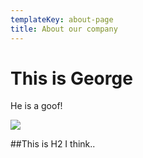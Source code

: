 ```yaml
---
templateKey: about-page
title: About our company
---
```

# This is George


He is a goof!



![](/img/img_0864.jpg)

\##This is H2
I think..
